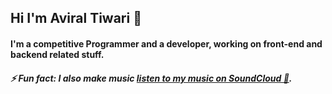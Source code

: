 ## Hi I'm Aviral Tiwari 👋 

#### I'm a competitive Programmer and a developer, working on front-end and backend related stuff.


##### ⚡ Fun fact: I also make music [listen to my music on SoundCloud 🎸](https://soundcloud.com/aviraltiwari/).

<!--
**aviraltiwari/aviraltiwari** is a ✨ _special_ ✨ repository because its `README.md` (this file) appears on your GitHub profile.

Here are some ideas to get you started:

- 🔭 I’m currently working on ...
- 🌱 I’m currently learning ...
- 👯 I’m looking to collaborate on ...
- 🤔 I’m looking for help with ...
- 💬 Ask me about ...
- 📫 How to reach me: ...
- 😄 Pronouns: ...
- ⚡ Fun fact: ...
-->
